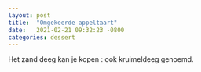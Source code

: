 ```yaml
---
layout: post
title:  "Omgekeerde appeltaart"
date:   2021-02-21 09:32:23 -0800
categories: dessert
---
```

Het zand deeg kan je kopen : ook kruimeldeeg genoemd.